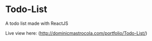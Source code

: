 # Todo-List
A todo list made with ReactJS

Live view here: (http://dominicmastrocola.com/portfolio/Todo-List/)
